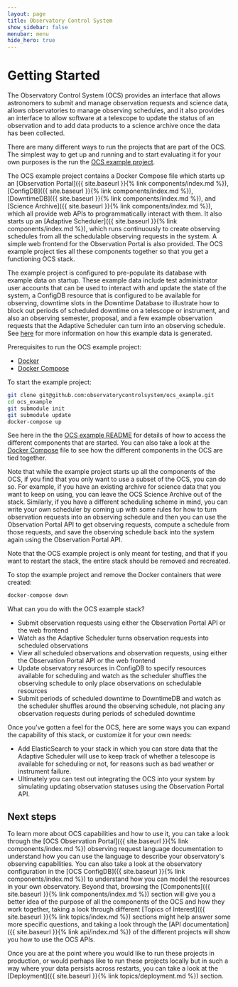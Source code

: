 ```yaml
---
layout: page
title: Observatory Control System
show_sidebar: false
menubar: menu
hide_hero: true
---
```


<!-- TODO: Once the components pages are merged into this branch, update all the links in this page -->

# Getting Started

The Observatory Control System (OCS) provides an interface that allows astronomers to submit and manage observation requests and science data, allows observatories to manage observing schedules, and it also provides an interface to allow software at a telescope to update the status of an observation and to add data products to a science archive once the data has been collected.

There are many different ways to run the projects that are part of the OCS. The simplest way to get up and running and to start evaluating it for your own purposes is the run the [OCS example project](https://github.com/observatorycontrolsystem/ocs_example).

The OCS example project contains a Docker Compose file which starts up an [Observation Portal]({{ site.baseurl }}{% link components/index.md %}), [ConfigDB]({{ site.baseurl }}{% link components/index.md %}), [DowntimeDB]({{ site.baseurl }}{% link components/index.md %}), and [Science Archive]({{ site.baseurl }}{% link components/index.md %}), which all provide web APIs to programmatically interact with them. It also starts up an [Adaptive Scheduler]({{ site.baseurl }}{% link components/index.md %}), which runs continuously to create observing schedules from all the schedulable observing requests in the system. A simple web frontend for the Observation Portal is also provided. The OCS example project ties all these components together so that you get a functioning OCS stack.

The example project is configured to pre-populate its database with example data on startup. These example data include test administrator user accounts that can be used to interact with and update the state of the system, a ConfigDB resource that is configured to be available for observing, downtime slots in the Downtime Database to illustrate how to block out periods of scheduled downtime on a telescope or instrument, and also an observing semester, proposal, and a few example observation requests that the Adaptive Scheduler can turn into an observing schedule. See [here](https://github.com/observatorycontrolsystem/ocs_example#example-data) for more information on how this example data is generated.

Prerequisites to run the OCS example project:
- [Docker](https://docs.docker.com/get-docker/)
- [Docker Compose](https://docs.docker.com/compose/)

To start the example project:
```bash
git clone git@github.com:observatorycontrolsystem/ocs_example.git
cd ocs_example
git submodule init
git submodule update
docker-compose up
```

See here in the the [OCS example README](https://github.com/observatorycontrolsystem/ocs_example/blob/main/README.md#running-the-example) for details of how to access the different components that are started. You can also take a look at the [Docker Compose](https://github.com/observatorycontrolsystem/ocs_example/blob/main/docker-compose.yml) file to see how the different components in the OCS are tied together.

Note that while the example project starts up all the components of the OCS, if you find that you only want to use a subset of the OCS, you can do so. For example, if you have an existing archive for science data that you want to keep on using, you can leave the OCS Science Archive out of the stack. Similarly, if you have a different scheduling scheme in mind, you can write your own scheduler by coming up with some rules for how to turn observation requests into an observing schedule and then you can use the Observation Portal API to get observing requests, compute a schedule from those requests, and save the observing schedule back into the system again using the Observation Portal API.

Note that the OCS example project is only meant for testing, and that if you want to restart the stack, the entire stack should be removed and recreated.

To stop the example project and remove the Docker containers that were created:

```bash
docker-compose down
```

What can you do with the OCS example stack?
- Submit observation requests using either the Observation Portal API or the web frontend
- Watch as the Adaptive Scheduler turns observation requests into scheduled observations
- View all scheduled observations and observation requests, using either the Observation Portal API or the web frontend
- Update observatory resources in ConfigDB to specify resources available for scheduling and watch as the scheduler shuffles the observing schedule to only place observations on schedulable resources
- Submit periods of scheduled downtime to DowntimeDB and watch as the scheduler shuffles around the observing schedule, not placing any observation requests during periods of scheduled downtime

Once you've gotten a feel for the OCS, here are some ways you can expand the capability of this stack, or customize it for your own needs:
- Add ElasticSearch to your stack in which you can store data that the Adaptive Scheduler will use to keep track of whether a telescope is available for scheduling or not, for reasons such as bad weather or instrument failure.
- Ultimately you can test out integrating the OCS into your system by simulating updating observation statuses using the Observation Portal API.

## Next steps

To learn more about OCS capabilities and how to use it, you can take a look through the [OCS Observation Portal]({{ site.baseurl }}{% link components/index.md %}) observing request language documentation to understand how you can use the language to describe your observatory's observing capabilities. You can also take a look at the observatory configuration in the [OCS ConfigDB]({{ site.baseurl }}{% link components/index.md %}) to understand how you can model the resources in your own observatory. Beyond that, browsing the [Components]({{ site.baseurl }}{% link components/index.md %}) section will give you a better idea of the purpose of all the components of the OCS and how they work together, taking a look through different [Topics of Interest]({{ site.baseurl }}{% link topics/index.md %}) sections might help answer some more specific questions, and taking a look through the [API documentation]({{ site.baseurl }}{% link api/index.md %}) of the different projects will show you how to use the OCS APIs.

Once you are at the point where you would like to run these projects in production, or would perhaps like to run these projects locally but in such a way where your data persists across restarts, you can take a look at the [Deployment]({{ site.baseurl }}{% link topics/deployment.md %}) section.
